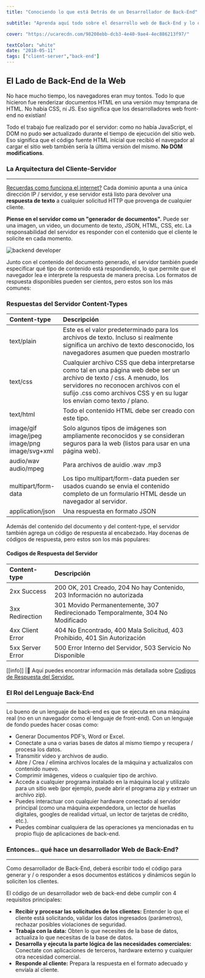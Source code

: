 ```yaml
---
title: "Conociendo lo que está Detrás de un Desarrollador de Back-End"

subtitle: "Aprenda aquí todo sobre el desarrollo web de Back-End y lo que se necesita para convertirse en Desarrollador de Back-End"

cover: "https://ucarecdn.com/98208ebb-dcb3-4e40-9ae4-4ec886213f97/"

textColor: "white"
date: "2018-05-11"
tags: ["client-server","back-end"]
---
```


## El Lado de Back-End de la Web

No hace mucho tiempo, los navegadores eran muy tontos. Todo lo que hicieron fue renderizar documentos HTML en una versión muy temprana de HTML. No había CSS, ni JS. Eso significa que los desarrolladores web front-end no existían!

Todo el trabajo fue realizado por el servidor: como no había JavaScript, el DOM no pudo ~~ser~~ actualizado durante el tiempo de ejecución del sitio web. Eso significa que el código fuente HTML inicial que recibió el navegador al cargar el sitio web también sería la última versión del mismo. **No DOM modifications**.

### La Arquitectura del Cliente-Servidor
***

[Recuerdas como funciona el internet?](https://www.youtube.com/watch?v=UiBT3Kj8KBM) Cada dominio apunta a una única dirección IP / servidor, y ese servidor está listo para devolver una **respuesta de texto** a cualquier solicitud HTTP que provenga de cualquier cliente.

**Piense en el servidor como un "generador de documentos".** Puede ser una imagen, un video, un documento de texto, JSON, HTML, CSS, etc.  La responsabilidad del servidor es responder con el contenido que el cliente le solicite en cada momento.

![backend developer](https://ucarecdn.com/2c0000ef-2907-43cb-80ed-2ba4f194b83e/)

Junto con el contenido del documento generado, el servidor también puede especificar qué tipo de contenido está respondiendo, lo que permite que el navegador lea e interprete la respuesta de manera precisa. Los formatos de respuesta disponibles pueden ser cientos, pero estos son los más comunes:

### Respuestas del Servidor Content-Types

|**Content-type**   |**Descripción**   |
|:------------------|:-----------------|
|text/plain          |Este es el valor predeterminado para los archivos de texto. Incluso si realmente significa un archivo de texto desconocido, los navegadores asumen que pueden mostrarlo    |
|text/css      |Cualquier archivo CSS que deba interpretarse como tal en una página web debe ser un archivo de texto / css. A menudo, los servidores no reconocen archivos con el sufijo .css como archivos CSS y en su lugar los envían como texto / plano.      |
|text/html        |Todo el contenido HTML debe ser creado con este tipo.    |
|image/gif<br>image/jpeg<br>image/png<br>image/svg+xml     |Solo algunos tipos de imágenes son ampliamente reconocidos y se consideran seguros para la web (listos para usar en una página web).  |
|audio/wav<br>audio/mpeg     |Para archivos de auidio .wav .mp3    |
|multipart/form-data     |Los tipo multipart/form-data pueden ser usados cuando se envia el contenido completo de un formulario HTML desde un navegador al servidor.    |
|application/json     |Una respuesta en formato JSON    |

Además del contenido del documento y del content-type, el servidor también agrega un código de respuesta al encabezado. Hay docenas de códigos de respuesta, pero estos son los más populares:

#### Codigos de Respuesta del Servidor

|**Content-type**   |**Descripción**   |
|:------------------|:-----------------|
|2xx Success      |200 OK, 201 Creado, 204 No hay Contenido, 203 Información no autorizada  |
|3xx Redirection    |301 Movido Permanentemente, 307 Redirecionado Temporalmente, 304 No Modificado    |
|4xx Client Error    |404 No Encontrado, 400 Mala Solicitud, 403 Prohibido, 401 Sin Autorización    |
|5xx Server Error     |500 Error Interno del Servidor, 503 Servicio No Disponible    |


[[info]]
|:link: Aquí puedes encontrar información más detallada sobre [Codigos de Respuesta del Servidor.](https://www.restapitutorial.com/httpstatuscodes.html)

### El Rol del Lenguaje Back-End
***

Lo bueno de un lenguaje de back-end es que se ejecuta en una máquina real (no en un navegador como el lenguaje de front-end). Con un lenguaje de fondo puedes hacer cosas como:

+ Generar Documentos PDF’s, Word or Excel.
+ Conectate a una o varias bases de datos al mismo tiempo y recupera / procesa los datos.
+ Transmitir video y archivos de audio.
+ Abre / Crea / elimina archivos locales de la máquina y actualizalos con contenido nuevo.
+ Comprimir imágenes, videos o cualquier tipo de archivo.
+ Accede a cualquier programa instalado en la máquina local y utilizalo para un sitio web (por ejemplo, puede abrir el programa zip y extraer un archivo zip).
+ Puedes interactuar con cualquier hardware conectado al servidor principal (como una máquina expendedora, un lector de huellas digitales, googles de realidad virtual, un lector de tarjetas de crédito, etc.).
+ Puedes combinar cualquiera de las operaciones ya mencionadas en tu propio flujo de aplicaciones de back-end.
  
###  Entonces.. qué hace un desarrollador Web de Back-End?
***

Como desarrollador de Back-End, deberá escribir todo el código para generar y / o responder a esos documentos estáticos y dinámicos según lo soliciten los clientes.

El código de un desarrollador web de back-end debe cumplir con 4 requisitos principales:

+ **Recibir y procesar las solicitudes de los clientes:** Entender lo que el cliente está solicitando, validar los datos ingresados (parámetros), rechazar posibles violaciones de seguridad.
+ **Trabaja con la data:** Obten lo que necesites de la base de datos, actualiza lo que necesitas de la base de datos.
+ **Desarrolla y ejecuta la parte lógica de las necesidades comerciales:** Conectate con aplicaciones de terceros, hardware externo y cualquier otra necesidad comercial.
+ **Responde al cliente:** Prepara la respuesta en el formato adecuado y envíala al cliente.




